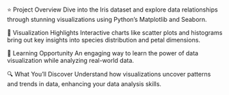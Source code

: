⭐ Project Overview
Dive into the Iris dataset and explore data relationships through stunning visualizations using Python’s Matplotlib and Seaborn.

🌈 Visualization Highlights
Interactive charts like scatter plots and histograms bring out key insights into species distribution and petal dimensions.

🚀 Learning Opportunity
An engaging way to learn the power of data visualization while analyzing real-world data.

🔍 What You’ll Discover
Understand how visualizations uncover patterns and trends in data, enhancing your data analysis skills.
